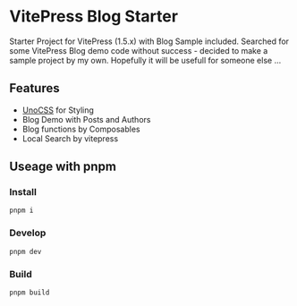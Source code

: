 # VitePress Blog Starter

Starter Project for VitePress (1.5.x) with Blog Sample included.
Searched for some VitePress Blog demo code without success - decided to make a sample project by my own.
Hopefully it will be usefull for someone else ...

## Features

* [UnoCSS](https://github.com/unocss/unocss) for Styling
* Blog Demo with Posts and Authors
* Blog functions by Composables
* Local Search by vitepress

## Useage with pnpm

### Install
```shell
pnpm i
```

### Develop
```shell
pnpm dev
```

### Build
```shell
pnpm build
```
